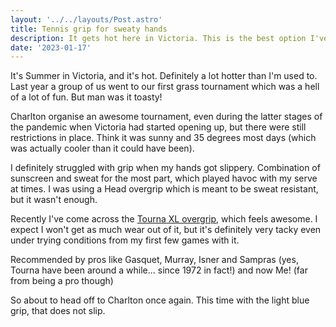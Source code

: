 ```yaml
---
layout: '../../layouts/Post.astro'
title: Tennis grip for sweaty hands
description: It gets hot here in Victoria. This is the best option I've found for keeping decent grip on the racket.
date: '2023-01-17'
---
```


It's Summer in Victoria, and it's hot. Definitely a lot hotter than I'm used to. Last year a group of us went to our first grass tournament which was a hell of a lot of fun. But man was it toasty!

Charlton organise an awesome tournament, even during the latter stages of the pandemic when Victoria had started opening up, but there were still restrictions in place. Think it was sunny and 35 degrees most days (which was actually cooler than it could have been).

I definitely struggled with grip when my hands got slippery. Combination of sunscreen and sweat for the most part, which played havoc with my serve at times. I was using a Head overgrip which is meant to be sweat resistant, but it wasn't enough.

Recently I've come across the <a href="https://www.tenniswarehouse.com.au/unique-tourna-grip-xl-3-pack.html">Tourna XL overgrip</a>, which feels awesome. I expect I won't get as much wear out of it, but it's definitely very tacky even under trying conditions from my first few games with it.

Recommended by pros like Gasquet, Murray, Isner and Sampras (yes, Tourna have been around a while... since 1972 in fact!) and now Me! (far from being a pro though)

So about to head off to Charlton once again. This time with the light blue grip, that does not slip. 
